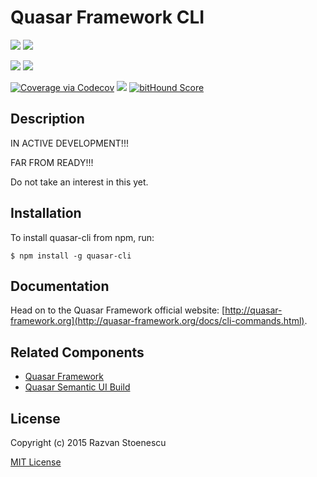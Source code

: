 # Quasar Framework CLI

<a href="https://badge.fury.io/js/quasar-cli"><img src="https://badge.fury.io/js/quasar-cli.svg"></a>
<a href="https://circleci.com/gh/rstoenescu/quasar-cli/tree/master"><img src="https://circleci.com/gh/rstoenescu/quasar-cli/tree/master.svg?style=shield"></a>

<a href="https://david-dm.org/rstoenescu/quasar-cli" title="Dependency status"><img src="https://david-dm.org/rstoenescu/quasar-cli.svg"/></a>
<a href="https://david-dm.org/rstoenescu/quasar-cli#info=devDependencies" title="devDependency status"><img src="https://david-dm.org/rstoenescu/quasar-cli/dev-status.svg"/></a>

<a href="https://codecov.io/github/rstoenescu/quasar-cli"><img src="http://codecov.io/github/rstoenescu/quasar-cli/coverage.svg" alt="Coverage via Codecov"></a>
<a href="https://codeclimate.com/github/rstoenescu/quasar-cli"><img src="https://codeclimate.com/github/rstoenescu/quasar-cli/badges/gpa.svg" /></a>
<a href="https://www.bithound.io/github/rstoenescu/quasar-cli"><img src="https://www.bithound.io/github/rstoenescu/quasar-cli/badges/score.svg" alt="bitHound Score"></a>

## Description

IN ACTIVE DEVELOPMENT!!!

FAR FROM READY!!!

Do not take an interest in this yet.

## Installation

To install quasar-cli from npm, run:

```
$ npm install -g quasar-cli
```

## Documentation

Head on to the Quasar Framework official website: [http://quasar-framework.org](http://quasar-framework.org/docs/cli-commands.html).

## Related Components

* [Quasar Framework](https://github.com/rstoenescu/quasar-framework)
* [Quasar Semantic UI Build](https://github.com/rstoenescu/quasar-semantic)

## License

Copyright (c) 2015 Razvan Stoenescu

[MIT License](http://en.wikipedia.org/wiki/MIT_License)
